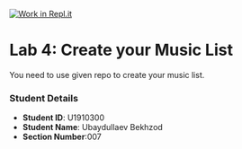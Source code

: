 [![Work in Repl.it](https://classroom.github.com/assets/work-in-replit-14baed9a392b3a25080506f3b7b6d57f295ec2978f6f33ec97e36a161684cbe9.svg)](https://classroom.github.com/online_ide?assignment_repo_id=4333353&assignment_repo_type=AssignmentRepo)
# Lab 4: Create your Music List

You need to use given repo to create your music list.

### Student Details

- **Student ID**: U1910300
- **Student Name**: Ubaydullaev Bekhzod
- **Section Number**:007

